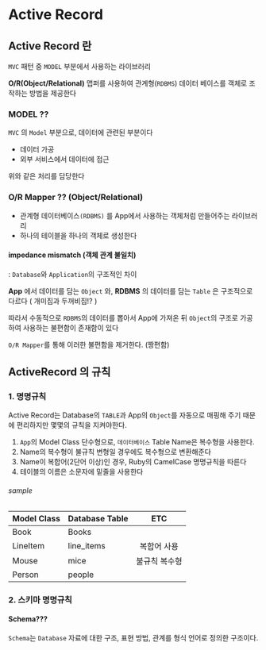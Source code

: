 # Active Record

## Active Record 란 
```MVC``` 패턴 중 ```MODEL``` 부분에서 사용하는 라이브러리

 **O/R(Object/Relational)** 맵퍼를 사용하여 관계형(```RDBMS```) 데이터 베이스를 객체로 조작하는 방법을 제공한다


### MODEL ??
```MVC``` 의 ```Model``` 부분으로, 데이터에 관련된 부분이다

- 데이터 가공
- 외부 서비스에서 데이터에 접근
 
 위와 같은 처리를 담당한다

 ### O/R Mapper ?? (Object/Relational)

- 관계형 데이터베이스```(RDBMS)``` 를 App에서 사용하는 객체처럼 만들어주는 라이브러리
- 하나의 테이블을 하나의 객체로 생성한다

#### impedance mismatch (객체 관계 불일치)
: ```Database```와 ```Application```의 구조적인 차이 

**App**  에서 데이터를 담는 ```Object``` 와, **RDBMS** 의 데이터를 담는 ```Table``` 은 구조적으로 다르다 ( 개미집과 두꺼비집!? ) 

따라서 수동적으로 ```RDBMS```의 데이터를 뽑아서 App에 가져온 뒤 ```Object```의 구조로 가공하여 사용하는 불편함이 존재함이 있다

```O/R Mapper```를 통해 이러한 불편함을 제거한다. (짱편함)

## ActiveRecord 의 규칙 

### 1. 명명규칙

Active Record는 Database의 ```TABLE```과 App의 ```Object```를  자동으로 매핑해 주기 때문에 편리하지만 몇몇의 규칙을 지켜야한다. 

1. ```App```의 Model Class 단수형으로, ```데이터베이스``` Table  Name은 복수형을 사용한다.
2.  Name의 복수형이 불규칙 변형일 경우에도 복수형으로 변환해준다
3.  Name이 복합어(2단어 이상)인 경우, Ruby의 CamelCase 명명규칙을 따른다 
4.  테이블의 이름은 소문자에 밑줄을 사용한다
        
###### sample   

| Model Class | Database Table | ETC        |    
| ----------- | :------------  | :---------:|
| Book        | Books          |            |
| LineItem	  | line_items     | 복합어 사용   |   
| Mouse       |	mice           | 불규칙 복수형  |
| Person	  | people         |             |


### 2. 스키마 명명규칙

#### Schema???
```Schema```는 ```Database``` 자료에 대한 구조, 표현 방법, 관계를 형식 언어로 정의한 구조이다.